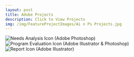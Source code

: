 ```yaml
---
layout: post
title: Adobe Projects
description: Click to View Projects
img: /img/FeatureProjectImages/Ai n Ps Projects.jpg
---
```


 
<div class="img_row">
	<img class="col one" src="{{ site.baseurl }}/img/AinPSProjects/Needs Analysis.jpg" alt="Needs Analysis Icon (Adobe Photoshop)" title="Needs Analysis Icon (Adobe Photoshop)"/>
	<img class="col two" src="{{ site.baseurl }}/img//AinPSProjects/Program Evaluation.jpg" alt="Program Evaluation Icon (Adobe Illustrator & Photoshop)" title="Program Evaluation Icon (Adobe Illustrator & Photoshop)"/>
	<img class="col three" src="{{ site.baseurl }}/img//AinPSProjects/Report Icon.jpg" alt="Report Icon (Adobe Illustrator)" title="Report Icon (Adobe Illustrator)"/>
</div>
<!--
<div class="col one caption">
	Needs Analysis Icon (Adobe Photoshop)
</div>
-->

<!-- 
<div class="img_row">
	<img class="col three" src="{{ site.baseurl }}/img/5.jpg" alt="" title="example image"/>
</div>
<div class="col three caption">
	This image can also have a caption. It's like magic. 
</div>

You can also put regular text between your rows of images. Say you wanted to write a little bit about your project before you posted the rest of the images. You describe how you toiled, sweated, *bled* for your project, and then.... you reveal it's glory in the next row of images.


<div class="img_row">
	<img class="col two" src="{{ site.baseurl }}/img/6.jpg" alt="" title="example image"/>
	<img class="col one" src="{{ site.baseurl }}/img/11.jpg" alt="" title="example image"/>
</div>
<div class="col three caption">
	You can also have artistically styled 2/3 + 1/3 images, like these.
</div>


<br/><br/><br/>


The code is simple. Just add a col class to your image, and another class specifying the width: one, two, or three columns wide. Here's the code for the last row of images above: 

	<div class="img_row">
	  <img class="col two" src="/img/6.jpg"/>
	  <img class="col one" src="/img/11.jpg"/>
	</div>  -->
